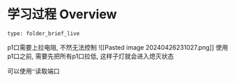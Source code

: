 # 学习过程 Overview
 
```ccard
type: folder_brief_live
```
 
p1口需要上拉电阻, 不然无法控制
![[Pasted image 20240426231027.png]]
使用p1口之前, 需要先把所有p1口拉低, 这样子灯就会进入熄灭状态

可以使用`^`读取端口